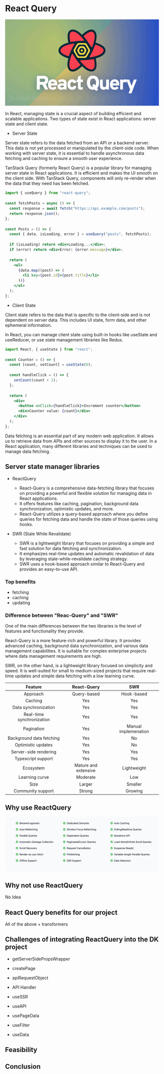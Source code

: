 # React Query

![react-query logo](./assets/react-query-logo.png)

In React, managing state is a crucial aspect of building efficient and scalable applications. Two types of state exist in React applications: server state and client state.

- Server State

Server state refers to the data fetched from an API or a backend server. This data is not yet processed or manipulated by the client-side code. When working with server state, it is essential to handle asynchronous data fetching and caching to ensure a smooth user experience.

TanStack Query (formerly React Query) is a popular library for managing server state in React applications. It is efficient and makes the UI smooth on the client side. With TanStack Query, components will only re-render when the data that they need has been fetched.

```jsx
import { useQuery } from "react-query";

const fetchPosts = async () => {
  const response = await fetch("https://api.example.com/posts");
  return response.json();
};

const Posts = () => {
  const { data, isLoading, error } = useQuery("posts", fetchPosts);

  if (isLoading) return <div>Loading...</div>;
  if (error) return <div>Error: {error.message}</div>;

  return (
    <ul>
      {data.map((post) => (
        <li key={post.id}>{post.title}</li>
      ))}
    </ul>
  );
};
```

- Client State

Client state refers to the data that is specific to the client-side and is not dependent on server data. This includes UI state, form data, and other ephemeral information.

In React, you can manage client state using built-in hooks like useState and useReducer, or use state management libraries like Redux.

```jsx
import React, { useState } from "react";

const Counter = () => {
  const [count, setCount] = useState(0);

  const handleClick = () => {
    setCount(count + 1);
  };

  return (
    <div>
      <button onClick={handleClick}>Increment counter</button>
      <div>Counter value: {count}</div>
    </div>
  );
};
```

Data fetching is an essential part of any modern web application. It allows us to retrieve data from APIs and other sources to display it to the user. In a React application, many different libraries and techniques can be used to manage data fetching.

## Server state manager libraries

- ReactQuery

  - React-Query is a comprehensive data-fetching library that focuses on providing a powerful and flexible solution for managing data in React applications.
  - It offers features like caching, pagination, background data synchronization, optimistic updates, and more.
  - React-Query utilizes a query-based approach where you define queries for fetching data and handle the state of those queries using hooks.

- SWR (Stale While Revalidate)
  - SWR is a lightweight library that focuses on providing a simple and fast solution for data fetching and synchronization.
  - It emphasizes real-time updates and automatic revalidation of data by leveraging stale-while-revalidate caching strategy.
  - SWR uses a hook-based approach similar to React-Query and provides an easy-to-use API.

### Top benefits

- fetching
- caching
- updating

### Difference between "Reac-Query" and "SWR"

One of the main differences between the two libraries is the level of features and functionality they provide.

React-Query is a more feature-rich and powerful library. It provides advanced caching, background data synchronization, and various data management capabilities. It is suitable for complex enterprise projects where data management requirements are high.

SWR, on the other hand, is a lightweight library focused on simplicity and speed. It is well-suited for small to medium-sized projects that require real-time updates and simple data fetching with a low learning curve.

|          Feature          |     React-Query      |         SWR          |
| :-----------------------: | :------------------: | :------------------: |
|         Approach          |     Query-based      |      Hook-based      |
|          Caching          |         Yes          |         Yes          |
|   Data synchronization    |         Yes          |         Yes          |
| Real-time synchronization |         Yes          |         Yes          |
|        Pagination         |         Yes          | Manual implemenation |
| Background data fetching  |         Yes          |          No          |
|    Optimistic updates     |         Yes          |          No          |
|   Server-side rendering   |         Yes          |         Yes          |
|    Typescript support     |         Yes          |         Yes          |
|         Ecosystem         | Mature and extensive |     Lightweight      |
|      Learning curve       |       Moderate       |         Low          |
|           Size            |        Larger        |       Smaller        |
|     Community support     |        Strong        |       Growing        |

## Why use ReactQuery

![react-query features](./assets/react-query-features.png)

## Why not use ReactQuery

No Idea

## React Query benefits for our project
All of the above + transformers

## Challenges of integrating ReactQuery into the DK project

- getServerSidePropsWrapper
- createPage

- apiRequestObject 
- API Handler
- useSSR
- useAPI
- usePageData
- useFilter
- useData

## Feasibility

## Conclusion
